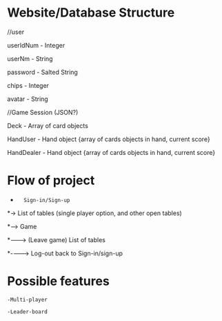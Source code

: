 # Website/Database Structure

//user

userIdNum - Integer

userNm - String

password - Salted String

chips - Integer

avatar - String



//Game Session (JSON?)

Deck		- Array of card objects

HandUser	- Hand object {array of cards objects in hand, current score}

HandDealer	- Hand object {array of cards objects in hand, current score}


# Flow of project

*		Sign-in/Sign-up

*-> 	List of tables (single player option, and other open tables)

*-->	Game

*--->	(Leave game) List of tables

*---->	Log-out back to Sign-in/sign-up



# Possible features

	-Multi-player
	
	-Leader-board
	
